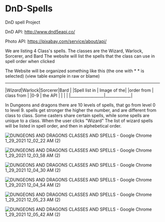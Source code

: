 # DnD-Spells
DnD spell Project 


DnD API: http://www.dnd5eapi.co/

Photo API: https://pixabay.com/service/about/api/

We are listing 4 Class's spells.
The classes are the Wizard, Warlock, Sorcerer, and Bard
The website will list the spells that the class can use in spell order when clicked

The Website will be organized something like this
(the one with * * is selected)
(view table example in raw or blame)
 _______________________________
|*Wizard*|Warlock|Sorcerer|Bard |
|Spell list in    | Image of the|
|order from       | class from  |
|0-9              | the API     |
|                 |             |
|_________________|_____________|



In Dungeons and dragons there are 10 levels of spells, that go from level 0 to level 9.
spells get stronger the higher the number, and are different from class to class. Some
casters share certain spells, while some spells are unique to a class. When the user clicks
"Wizard" The list of wizard spells will be listed in spell order, and then in alphebetical order.



![DUNGEONS AND DRAGONS CLASSES AND SPELLS - Google Chrome 1_29_2021 12_02_22 AM (2)](https://user-images.githubusercontent.com/73671076/106238540-a4b9f000-61c6-11eb-81ec-b330e62964a1.png)

![DUNGEONS AND DRAGONS CLASSES AND SPELLS - Google Chrome 1_29_2021 12_03_58 AM (2)](https://user-images.githubusercontent.com/73671076/106238548-a97ea400-61c6-11eb-8633-58f0a3175fb7.png)    
  
![DUNGEONS AND DRAGONS CLASSES AND SPELLS - Google Chrome 1_29_2021 12_04_30 AM (2)](https://user-images.githubusercontent.com/73671076/106238574-b26f7580-61c6-11eb-942a-bffb56268615.png)

![DUNGEONS AND DRAGONS CLASSES AND SPELLS - Google Chrome 1_29_2021 12_04_54 AM (2)](https://user-images.githubusercontent.com/73671076/106238585-b7ccc000-61c6-11eb-9942-d9f1c1d776bc.png)

![DUNGEONS AND DRAGONS CLASSES AND SPELLS - Google Chrome 1_29_2021 12_05_23 AM (2)](https://user-images.githubusercontent.com/73671076/106238591-bbf8dd80-61c6-11eb-8070-3ebe16411cdc.png)

![DUNGEONS AND DRAGONS CLASSES AND SPELLS - Google Chrome 1_29_2021 12_05_42 AM (2)](https://user-images.githubusercontent.com/73671076/106238607-c1562800-61c6-11eb-84cb-ab0f60c9dbda.png)
